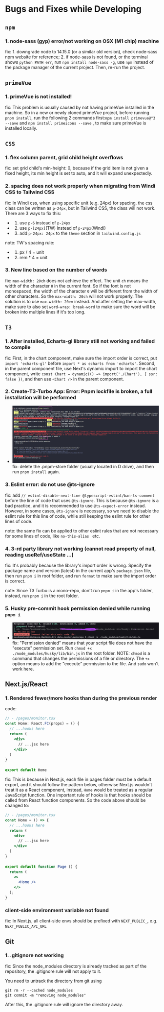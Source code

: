 # Bugs and Fixes while Developing

## `npm`

### 1. node-sass (gyp) error/not working on OSX (M1 chip) machine
fix: 1. downgrade node to 14.15.0 (or a similar old version), check node-sass npm website for reference; 2. if node-sass is not found, or the terminal shows `python PATH err`, run `npm install node-sass -g`, use `npm` instead of the package manager of the current project. Then, re-run the project.

## `primeVue`

### 1. primeVue is not installed!
fix: This problem is usually caused by not having primeVue installed in the machine. So in a new or newly cloned primeVue project, before running ``` pnpm install ```, run the following 2 commands first:```npm install primevue@^3 --save``` and ```npm install primeicons --save``` , to make sure primeVue is installed locally. 

## `CSS`

### 1. flex column parent, grid child height overflows
fix: set grid child's min-height: 0, because if the grid item is not given a fixed height, its min height is set to auto, and it will expand unexpectedly.

### 2. spacing does not work properly when migrating from Windi CSS to Tailwind CSS 
fix: In Windi css, when using specific unit (e.g. 24px) for spacing, the css class can be written as ```p-24px```, but in Tailwind CSS, the class will not work. There are 3 ways to fix this:
- 1. use ```p-6``` instead of ```p-24px```
- 2. use ```p-[24px]```(TW) instead of ```p-24px```(Windi)
- 3. add ```p-24px: 24px``` to the ```theme``` section in ```tailwind.config.js```

note: TW's spacing rule:
- 1. px / 4 = unit
- 2. rem * 4 = unit

### 3. New line based on the number of words
fix: `max-width: 20ch` does not achieve the effect. The unit `ch` means the width of the character `0` in the current font. So if the font is not monospaced, the width of the character `0` will be different from the width of other characters. So the `max-width: 20ch` will not work properly. The solution is to use `max-width: 20em` instead. And after setting the max-width, make sure to also set `word-wrap: break-word` to make sure the word will be broken into multiple lines if it's too long.

## `T3`

### 1. After installed, Echarts-gl library still not working and failed to compile
fix: First, in the chart component, make sure the import order is correct, put ```import 'echarts-gl'``` before ```import * as echarts from 'echarts'```. Second, in the parent component file, use Next's dynamic import to import the chart component, write ```const Chart = dynamic(() => import('./Chart'), { ssr: false })```, and then use ```<Chart />``` in the parent component.

### 2. Create-T3-Turbo App: Error: Pnpm lockfile is broken, a full installation will be performed
- ![alt](./images/pnpm-t3.png)
fix: delete the .pnpm-store folder (usually located in D drive), and then run ```pnpm install``` again.

### 3. Eslint error: do not use @ts-ignore
fix: add ```// eslint-disable-next-line @typescript-eslint/ban-ts-comment``` before the line of code that uses ```@ts-ignore```. This is because ```@ts-ignore``` is a bad practice, and it is recommended to use ```@ts-expect-error``` instead. However, in some cases, ```@ts-ignore``` is necessary, so we need to disable the eslint rule for this line of code, while still keeping the eslint rule for other lines of code.

note: the same fix can be applied to other eslint rules that are not necessary for some lines of code, like ```no-this-alias ``` etc.

### 4. 3-rd party library not working (cannot read property of null, reading useRef/useState ...)
fix: It's probably because the library's import order is wrong. Specify the package name and version (latest) in the current app's ```package.json``` file, then run ```pnpm i``` in root folder, and run ```format``` to make sure the import order is correct.

note: Since T3 Turbo is a mono-repo, don't run ```pnpm i``` in the app's folder, instead, run ```pnpm i``` in the root folder.

### 5. Husky pre-commit hook permission denied while running `pnpm i`
- ![alt](./images/husky-permission-denied.png)
fix: "Permission denied" means that your script file does not have the "execute" permission set. Run `chmod +x ./node_modules/husky/lib/bin.js` in the root folder. NOTE: `chmod` is a command that changes the permissions of a file or directory. The `+x` option means to add the "execute" permission to the file. And `sudo` won't work here.

## Next.js/React

### 1. Rendered fewer/more hooks than during the previous render
code:
```jsx
// - /pages/monitor.tsx
const Home: React.FC(props) = () {
  // ...hooks here
  return (
    <div>
      // ...jsx here
    </div>
  )
}

export default Home
```
fix: This is because in Next.js, each file in pages folder must be a default export, and it should follow the pattern below, otherwise Next.js wouldn't treat it as a React component, instead, ```Home``` would be treated as a regular JavaScript function. One important rule of hooks is that hooks should be called from React function components. So the code above should be changed to:
```jsx
// - /pages/monitor.tsx
const Home = () => {
  // ...hooks here
  return (
    <div>
      // ...jsx here
    </div>
  )
}

export default function Page () {
  return (
    <>
      <Home />
    </>
  );
}
```

### client-side environment variable not found
fix: In Next.js, all client-side envs should be prefixed with ```NEXT_PUBLIC_```, e.g. ```NEXT_PUBLIC_API_URL```

## Git

### 1. .gitignore not working
fix: Since the node_modules directory is already tracked as part of the repository, the .gitignore rule will not apply to it.

You need to untrack the directory from git using

```
git rm -r --cached node_modules
git commit -m "removing node_modules"
```

After this, the .gitignore rule will ignore the directory away.